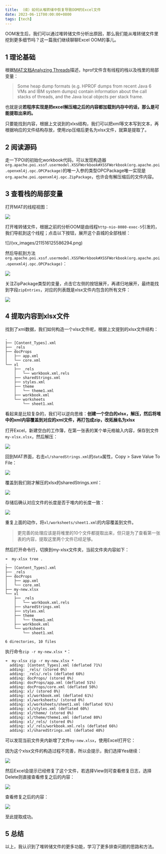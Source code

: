 ```yaml
---
title: （续）如何从堆转储中恢复导致OOM的Excel文件
date: 2023-06-11T00:00:00+0800
tags: [tech]
---
```


OOM发生后，我们可以通过堆转储文件分析出原因，那么我们能从堆转储文件里挖到更多细节吗？这一篇我们继续聊聊Excel OOM的事儿。

## 1 理论基础

根据[MAT文档Analyzing Threads](https://help.eclipse.org/latest/index.jsp?topic=%2Forg.eclipse.mat.ui.help%2Ftasks%2Fanalyzingthreads.html)描述，hprof文件含有线程的栈以及栈里的局部变量：

> Some heap dump formats (e.g. HPROF dumps from recent Java 6 VMs and IBM system dumps) contain information about the call stacks of threads, and the Java local objects per stack frame.

也就是说<b>若程序实现是把excel解压缩之后的内容都加载到内存中的话，那么是可能提取出来的。</b>

只要能找到内容，根据上文说到的xlxs结构，我们可以把xml等文本写到文本，再根据响应的文件结构存放，使用zip压缩后更名为xlsx文件，就算是提取了。

## 2 阅读源码

走一下POI的初始化workbook代码，可以发现构造器`org.apache.poi.xssf.usermodel.XSSFWorkbook#XSSFWorkbook(org.apache.poi.openxml4j.opc.OPCPackage)`的唯一入参的类型OPCPackage唯一实现是`org.apache.poi.openxml4j.opc.ZipPackage`，也许会有解压缩后的文件内容。


## 3 查看栈的局部变量

打开MAT的线程视图：

![](/vx_images/224995797836405.png)


打开堆转储文件，根据之前的分析OOM是由线程`http-nio-8080-exec-5`引发的，我们导航到这个线程；点击以下按钮，展开这个县城的全部栈帧：

![]/(vx_images/211516125586294.png)


然后导航到方法`org.apache.poi.xssf.usermodel.XSSFWorkbook#XSSFWorkbook(org.apache.poi.openxml4j.opc.OPCPackage)`：

![](/vx_images/137842625132772.png)

关注ZipPackage类型的变量，点击它左侧的按钮展开，再递归地展开，最终能找到字段`zipEntries`，对应的列表既是xlsx文件内包含的所有文件：

![](/vx_images/466012783817302.png)

## 4 提取内容到xlsx文件

找到了xml数据，我们如何构造一个xlsx文件呢，根据上文提到的xlsx文件结构：

```
.
├── [Content_Types].xml
├── _rels
├── docProps
│   ├── app.xml
│   └── core.xml
└── xl
    ├── _rels
    │   └── workbook.xml.rels
    ├── sharedStrings.xml
    ├── styles.xml
    ├── theme
    │   └── theme1.xml
    ├── workbook.xml
    └── worksheets
        └── sheet1.xml
```

看起来是比较复杂的，我们可以逆向思维：<b>创建一个空白的xlsx，解压，然后将堆中的xml内容覆盖到对应的xml文件，再打包成zip，改拓展名为xlsx</b>

打开Excel，新建空白的工作簿，在第一张表的某个单元格输入内容，保存到文件`my-xlsx.xlsx`，然后解压：

![](/vx_images/468666757761760.png)

回到MAT界面，右击`xl/sharedStrings.xml`的`data`属性，Copy > Save Value To File：

![](/vx_images/243445115911442.png)

覆盖到我们刚才解压的xlsx的sharedStrings.xml：

![](/vx_images/546495669559358.png)


存储后确认对应文件的长度是否于堆内的长度一致：

![](/vx_images/200695222658818.png)

重复上面的动作，将`xl/worksheets/sheet1.xml`的内容覆盖到文件。

> 更完善的处理应该是将堆里的10个文件都提取出来，但只是为了查看第一张表的内容，提取这里两个文件已经足够。


然后打开命令行，切换到my-xlsx文件夹，当前文件夹内容如下：

```
➜  my-xlsx tree .
.
├── [Content_Types].xml
├── _rels
├── docProps
│   ├── app.xml
│   └── core.xml
├── my-new.xlsx
└── xl
    ├── _rels
    │   └── workbook.xml.rels
    ├── sharedStrings.xml
    ├── styles.xml
    ├── theme
    │   └── theme1.xml
    ├── workbook.xml
    └── worksheets
        └── sheet1.xml

6 directories, 10 files
```

执行命令`zip -r my-new.xlsx *`：

```
➜  my-xlsx zip -r my-new.xlsx *
  adding: [Content_Types].xml (deflated 71%)
  adding: _rels/ (stored 0%)
  adding: _rels/.rels (deflated 60%)
  adding: docProps/ (stored 0%)
  adding: docProps/app.xml (deflated 51%)
  adding: docProps/core.xml (deflated 50%)
  adding: xl/ (stored 0%)
  adding: xl/workbook.xml (deflated 61%)
  adding: xl/worksheets/ (stored 0%)
  adding: xl/worksheets/sheet1.xml (deflated 91%)
  adding: xl/styles.xml (deflated 60%)
  adding: xl/theme/ (stored 0%)
  adding: xl/theme/theme1.xml (deflated 80%)
  adding: xl/_rels/ (stored 0%)
  adding: xl/_rels/workbook.xml.rels (deflated 66%)
  adding: xl/sharedStrings.xml (deflated 48%)
```

可以发现当前文件夹内新增了文件`my-new.xlsx`，使用Excel打开它：

因为这个xlsx文件的构造过程不完善，所以会提示，我们选择Yes继续：

![](/vx_images/40811391366524.png)  

然后Excel会提示已经修复了这个文件，若选择View则可查看修复日志，选择Delete则直接查看修复之后的内容：

![](/vx_images/354801619124950.png)

查看修复之后的内容：

![](/vx_images/252882602787580.png)

至此提取成功。

## 5 总结

以上，我认识到了堆转储文件的更多功能，学习了更多排查问题的思路和方法。
